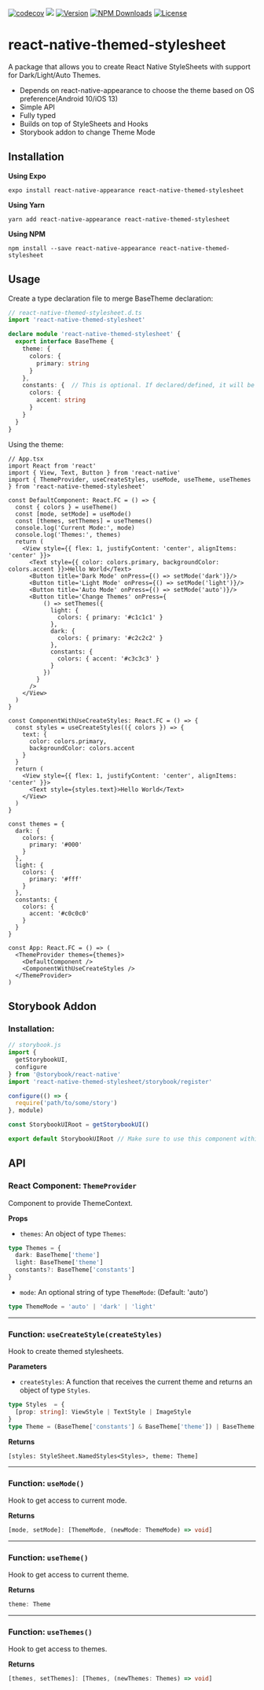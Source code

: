 [![codecov](https://codecov.io/gh/andreppedroza/react-native-themed-stylesheet/branch/main/graph/badge.svg)](https://codecov.io/gh/andreppedroza/react-native-themed-stylesheet)
![](https://github.com/andreppedroza/react-native-themed-stylesheet/workflows/Release%20CI/badge.svg)
[![Version][npm-version]][npm-link] [![NPM Downloads][npm-downloads]][npm-link] [![License][npm-license]](https://github.com/andreppedroza/react-native-themed-stylesheet/blob/master/LICENSE)

[npm-version]: https://img.shields.io/npm/v/react-native-themed-stylesheet.svg
[npm-downloads]: https://img.shields.io/npm/dt/react-native-themed-stylesheet.svg
[npm-license]: https://img.shields.io/npm/l/react-native-themed-stylesheet.svg
[npm-link]: https://www.npmjs.com/package/react-native-themed-stylesheet

# react-native-themed-stylesheet

A package that allows you to create React Native StyleSheets with support for Dark/Light/Auto Themes.

- Depends on react-native-appearance to choose the theme based on OS preference(Android 10/iOS 13)
- Simple API
- Fully typed
- Builds on top of StyleSheets and Hooks
- Storybook addon to change Theme Mode

## Installation

**Using Expo**

```
expo install react-native-appearance react-native-themed-stylesheet
```

**Using Yarn**

```
yarn add react-native-appearance react-native-themed-stylesheet
```

**Using NPM**

```
npm install --save react-native-appearance react-native-themed-stylesheet
```

## Usage

Create a type declaration file to merge BaseTheme declaration:

```ts
// react-native-themed-stylesheet.d.ts
import 'react-native-themed-stylesheet'

declare module 'react-native-themed-stylesheet' {
  export interface BaseTheme {
    theme: {
      colors: {
        primary: string
      }
    },
    constants: {  // This is optional. If declared/defined, it will be merge with the current theme.
      colors: {
        accent: string
      }
    }
  }
}
```

Using the theme:

```tsx
// App.tsx
import React from 'react'
import { View, Text, Button } from 'react-native'
import { ThemeProvider, useCreateStyles, useMode, useTheme, useThemes } from 'react-native-themed-stylesheet'

const DefaultComponent: React.FC = () => {
  const { colors } = useTheme()
  const [mode, setMode] = useMode()
  const [themes, setThemes] = useThemes()
  console.log('Current Mode:', mode)
  console.log('Themes:', themes)
  return (
    <View style={{ flex: 1, justifyContent: 'center', alignItems: 'center' }}>
      <Text style={{ color: colors.primary, backgroundColor: colors.accent }}>Hello World</Text>
      <Button title='Dark Mode' onPress={() => setMode('dark')}/>
      <Button title='Light Mode' onPress={() => setMode('light')}/>
      <Button title='Auto Mode' onPress={() => setMode('auto')}/>
      <Button title='Change Themes' onPress={
          () => setThemes({
            light: {
              colors: { primary: '#c1c1c1' }
            },
            dark: {
              colors: { primary: '#c2c2c2' }
            },
            constants: {
              colors: { accent: '#c3c3c3' }
            }
          })
        }
      />
    </View>
  )
}

const ComponentWithUseCreateStyles: React.FC = () => {
  const styles = useCreateStyles(({ colors }) => {
    text: {
      color: colors.primary,
      backgroundColor: colors.accent
    }
  }
  return (
    <View style={{ flex: 1, justifyContent: 'center', alignItems: 'center' }}>
      <Text style={styles.text}>Hello World</Text>
    </View>
  )
}

const themes = {
  dark: {
    colors: {
      primary: '#000'
    }
  },
  light: {
    colors: {
      primary: '#fff'
    }
  },
  constants: {
    colors: {
      accent: '#c0c0c0'
    }
  }
}

const App: React.FC = () => (
  <ThemeProvider themes={themes}>
    <DefaultComponent />
    <ComponentWithUseCreateStyles />
  </ThemeProvider>
)
```
## Storybook Addon

### Installation:

```js
// storybook.js
import {
  getStorybookUI,
  configure
} from '@storybook/react-native'
import 'react-native-themed-stylesheet/storybook/register'

configure(() => {
  require('path/to/some/story')
}, module)

const StorybookUIRoot = getStorybookUI()

export default StorybookUIRoot // Make sure to use this component within ThemeProvider.
```

## API

### React Component: `ThemeProvider`

Component to provide ThemeContext.

**Props**

- `themes`: An object of type `Themes`:

```ts
type Themes = {
  dark: BaseTheme['theme']
  light: BaseTheme['theme']
  constants?: BaseTheme['constants']
}
```

- `mode`: An optional string of type `ThemeMode`: (Default: 'auto')

```ts
type ThemeMode = 'auto' | 'dark' | 'light'
```

---

### Function: `useCreateStyle(createStyles)`

Hook to create themed stylesheets.

**Parameters**

- `createStyles`: A function that receives the current theme and returns an object of type `Styles`.

```ts
type Styles  = {
  [prop: string]: ViewStyle | TextStyle | ImageStyle
}
type Theme = (BaseTheme['constants'] & BaseTheme['theme']) | BaseTheme['theme']
```

**Returns**

```
[styles: StyleSheet.NamedStyles<Styles>, theme: Theme]
```

---

### Function: `useMode()`

Hook to get access to current mode.

**Returns**

```ts
[mode, setMode]: [ThemeMode, (newMode: ThemeMode) => void]
```

---

### Function: `useTheme()`

Hook to get access to current theme.

**Returns**

```ts
theme: Theme
```

---

### Function: `useThemes()`

Hook to get access to themes.

**Returns**

```ts
[themes, setThemes]: [Themes, (newThemes: Themes) => void]
```
